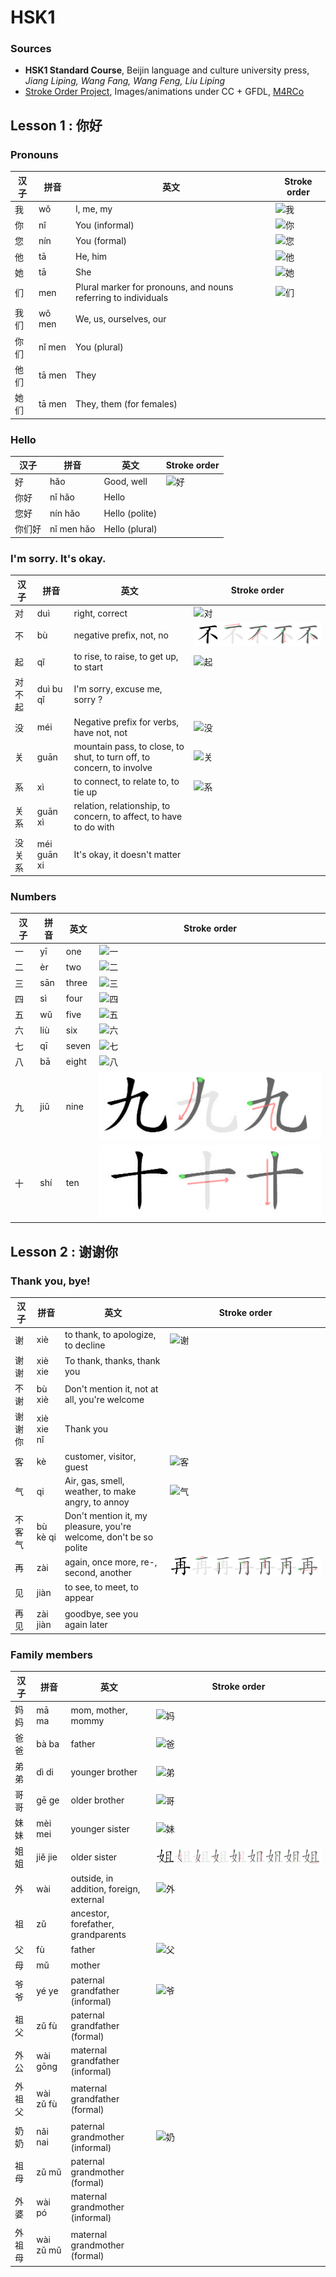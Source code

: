 # HSK1

### Sources

- **HSK1 Standard Course**, Beijin language and culture university press, *Jiang Liping, Wang Fang, Wang Feng, Liu Liping*
- [Stroke Order Project](https://commons.wikimedia.org/wiki/Commons:Stroke_Order_Project), Images/animations under CC + GFDL, [M4RCo](https://commons.wikimedia.org/wiki/User:M4RC0)

## Lesson 1 : 你好

### Pronouns

| 汉子 | 拼音   | 英文                                                         | Stroke order               |
| ---- | ------ | ------------------------------------------------------------ | -------------------------- |
| 我   | wǒ     | I, me, my                                                    | ![我](Stroke_order\我.png) |
| 你   | nǐ     | You (informal)                                               | ![你](Stroke_order\你.png) |
| 您   | nín    | You (formal)                                                 | ![您](Stroke_order\您.png) |
| 他   | tā     | He, him                                                      | ![他](Stroke_order\他.png) |
| 她   | tā     | She                                                          | ![她](Stroke_order\她.png) |
| 们   | men    | Plural marker for pronouns, and nouns referring to individuals | ![们](Stroke_order\们.png) |
| 我们 | wǒ men | We, us, ourselves, our                                       |                            |
| 你们 | nǐ men | You (plural)                                                 |                            |
| 他们 | tā men | They                                                         |                            |
| 她们 | tā men | They, them (for females)                                     |                            |

### Hello

| 汉子   | 拼音       | 英文           | Stroke order               |
| ------ | ---------- | -------------- | -------------------------- |
| 好     | hǎo        | Good, well     | ![好](Stroke_order\好.png) |
| 你好   | nǐ hǎo     | Hello          |                            |
| 您好   | nín hǎo    | Hello (polite) |                            |
| 你们好 | nǐ men hǎo | Hello (plural) |                            |

### I'm sorry. It's okay.

| 汉子   | 拼音        | 英文                                                         | Stroke order               |
| ------ | ----------- | ------------------------------------------------------------ | -------------------------- |
| 对     | duì         | right, correct                                               | ![对](Stroke_order\对.png) |
| 不     | bù          | negative prefix, not, no                                     | ![不](Stroke_order\不.png) |
| 起     | qǐ          | to rise, to raise, to get up, to start                       | ![起](Stroke_order\起.png) |
| 对不起 | duì bu qǐ   | I'm sorry, excuse me, sorry ?                                |                            |
| 没     | méi         | Negative prefix for verbs, have not, not                     | ![没](Stroke_order\没.png) |
| 关     | guān        | mountain pass, to close, to shut, to turn off, to concern, to involve | ![关](Stroke_order\关.png) |
| 系     | xì          | to connect, to relate to, to tie up                          | ![系](Stroke_order\系.png) |
| 关系   | guān xì     | relation, relationship, to concern, to affect, to have to do with |                            |
| 没关系 | méi guān xi | It's okay, it doesn't matter                                 |                            |

### Numbers

| 汉子 | 拼音 | 英文  | Stroke order               |
| ---- | ---- | ----- | -------------------------- |
| 一   | yī   | one   | ![一](Stroke_order\一.png) |
| 二   | èr   | two   | ![二](Stroke_order\二.png) |
| 三   | sān  | three | ![三](Stroke_order\三.png) |
| 四   | sì   | four  | ![四](Stroke_order\四.png) |
| 五   | wǔ   | five  | ![五](Stroke_order\五.png) |
| 六   | liù  | six   | ![六](Stroke_order\六.png) |
| 七   | qī   | seven | ![七](Stroke_order\七.png) |
| 八   | bā   | eight | ![八](Stroke_order\八.png) |
| 九   | jiǔ  | nine  | ![九](Stroke_order\九.png) |
| 十   | shí  | ten   | ![十](Stroke_order\十.png) |

## Lesson 2 : 谢谢你

### Thank you, bye!

| 汉子   | 拼音       | 英文                                                         | Stroke order               |
| ------ | ---------- | ------------------------------------------------------------ | -------------------------- |
| 谢     | xiè        | to thank, to apologize, to decline                           | ![谢](Stroke_order\谢.png) |
| 谢谢   | xiè xie    | To thank, thanks, thank you                                  |                            |
| 不谢   | bù xiè     | Don't mention it, not at all, you're welcome                 |                            |
| 谢谢你 | xiè xie nǐ | Thank you                                                    |                            |
| 客     | kè         | customer, visitor, guest                                     | ![客](Stroke_order\客.png) |
| 气     | qi         | Air, gas, smell, weather, to make angry, to annoy            | ![气](Stroke_order\气.png) |
| 不客气 | bù kè qi   | Don't mention it, my pleasure, you're welcome, don't be so polite |                            |
| 再     | zài        | again, once more, re-, second, another                       | ![再](Stroke_order\再.png) |
| 见     | jiàn       | to see, to meet, to appear                                   |                            |
| 再见   | zài jiàn   | goodbye, see you again later                                 |                            |

### Family members

| 汉子   | 拼音      | 英文                                    | Stroke order               |
| ------ | --------- | --------------------------------------- | -------------------------- |
| 妈妈   | mā ma     | mom, mother, mommy                      | ![妈](Stroke_order\妈.png) |
| 爸爸   | bà ba     | father                                  | ![爸](Stroke_order\爸.png) |
| 弟弟   | dì di     | younger brother                         | ![弟](Stroke_order\弟.png) |
| 哥哥   | gē ge     | older brother                           | ![哥](Stroke_order\哥.png) |
| 妹妹   | mèi mei   | younger sister                          | ![妹](Stroke_order\妹.png) |
| 姐姐   | jiě jie   | older sister                            | ![姐](Stroke_order\姐.png) |
| 外     | wài       | outside, in addition, foreign, external | ![外](Stroke_order\外.png) |
| 祖     | zǔ        | ancestor, forefather, grandparents      |                            |
| 父     | fù        | father                                  | ![父](Stroke_order\父.png) |
| 母     | mǔ        | mother                                  |                            |
| 爷爷   | yé ye     | paternal grandfather (informal)         | ![爷](Stroke_order\爷.png) |
| 祖父   | zǔ fù     | paternal grandfather (formal)           |                            |
| 外公   | wài gōng  | maternal grandfather (informal)         |                            |
| 外祖父 | wài zǔ fù | maternal grandfather (formal)           |                            |
| 奶奶   | nǎi nai   | paternal grandmother (informal)         | ![奶](Stroke_order\奶.png) |
| 祖母   | zǔ mǔ     | paternal grandmother (formal)           |                            |
| 外婆   | wài pó    | maternal grandmother (informal)         |                            |
| 外祖母 | wài zǔ mǔ | maternal grandmother (formal)           |                            |





​	



 	 







